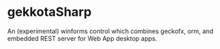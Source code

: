 gekkotaSharp
============

An (experimental) winforms control which combines geckofx, orm, and embedded REST server for Web App desktop apps.
